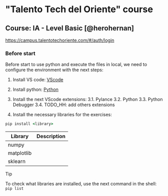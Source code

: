 # "Talento Tech del Oriente" course 

## Course: IA - Level Basic [@herohernan]

https://campus.talentotechoriente.com/#/auth/login

### Before start

Before start to use python and execute the files in local, we need to configure the environment with the next steps: 

1. Install VS code: [VScode](https://code.visualstudio.com)

2. Install python: [Python](https://www.python.org/downloads/)

3. Install the next VScode extensions: 
3.1. Pylance
3.2. Python
3.3. Python Debugger
3.4. TODO_HH: add others extensions

4. Install the necessary libraries for the exercises:

```cmd
pip install <library>
```

|Library     |Description|
|------------|-----------|
|numpy       |           |
|matplotlib  |           |
|sklearn     |           |

> [!TIP]
> To check what libraries are installed, use the next command in the shell: <br>
> `pip list`
